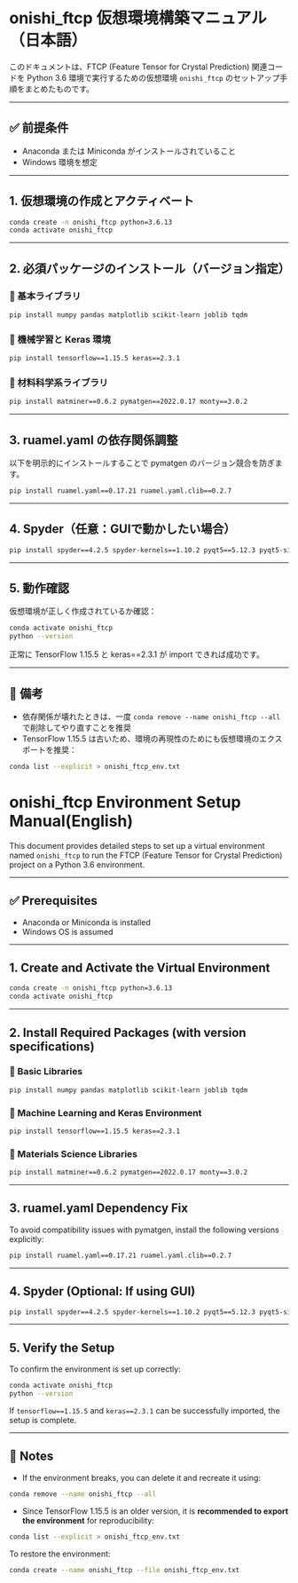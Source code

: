# onishi_ftcp 仮想環境構築マニュアル（日本語）

このドキュメントは、FTCP (Feature Tensor for Crystal Prediction) 関連コードを Python 3.6 環境で実行するための仮想環境 `onishi_ftcp` のセットアップ手順をまとめたものです。

---

## ✅ 前提条件

- Anaconda または Miniconda がインストールされていること
- Windows 環境を想定

---

## 1. 仮想環境の作成とアクティベート

```bash
conda create -n onishi_ftcp python=3.6.13
conda activate onishi_ftcp
```

---

## 2. 必須パッケージのインストール（バージョン指定）

### 🔹 基本ライブラリ

```bash
pip install numpy pandas matplotlib scikit-learn joblib tqdm
```

### 🔹 機械学習と Keras 環境

```bash
pip install tensorflow==1.15.5 keras==2.3.1
```

### 🔹 材料科学系ライブラリ

```bash
pip install matminer==0.6.2 pymatgen==2022.0.17 monty==3.0.2
```

---

## 3. ruamel.yaml の依存関係調整

以下を明示的にインストールすることで pymatgen のバージョン競合を防ぎます。

```bash
pip install ruamel.yaml==0.17.21 ruamel.yaml.clib==0.2.7
```

---

## 4. Spyder（任意：GUIで動かしたい場合）

```bash
pip install spyder==4.2.5 spyder-kernels==1.10.2 pyqt5==5.12.3 pyqt5-sip==12.9.1 pyqtwebengine==5.12.1
```

---

## 5. 動作確認

仮想環境が正しく作成されているか確認：

```bash
conda activate onishi_ftcp
python --version
```

正常に TensorFlow 1.15.5 と keras==2.3.1 が import できれば成功です。

---

## 📌 備考

- 依存関係が壊れたときは、一度 `conda remove --name onishi_ftcp --all` で削除してやり直すことを推奨
- TensorFlow 1.15.5 は古いため、環境の再現性のためにも仮想環境のエクスポートを推奨：

```bash
conda list --explicit > onishi_ftcp_env.txt
```








# onishi_ftcp Environment Setup Manual(English)

This document provides detailed steps to set up a virtual environment named `onishi_ftcp` to run the FTCP (Feature Tensor for Crystal Prediction) project on a Python 3.6 environment.

---

## ✅ Prerequisites

- Anaconda or Miniconda is installed  
- Windows OS is assumed

---

## 1. Create and Activate the Virtual Environment

```bash
conda create -n onishi_ftcp python=3.6.13
conda activate onishi_ftcp
```

---

## 2. Install Required Packages (with version specifications)

### 🔹 Basic Libraries

```bash
pip install numpy pandas matplotlib scikit-learn joblib tqdm
```

### 🔹 Machine Learning and Keras Environment

```bash
pip install tensorflow==1.15.5 keras==2.3.1
```

### 🔹 Materials Science Libraries

```bash
pip install matminer==0.6.2 pymatgen==2022.0.17 monty==3.0.2
```

---

## 3. ruamel.yaml Dependency Fix

To avoid compatibility issues with pymatgen, install the following versions explicitly:

```bash
pip install ruamel.yaml==0.17.21 ruamel.yaml.clib==0.2.7
```

---

## 4. Spyder (Optional: If using GUI)

```bash
pip install spyder==4.2.5 spyder-kernels==1.10.2 pyqt5==5.12.3 pyqt5-sip==12.9.1 pyqtwebengine==5.12.1
```

---

## 5. Verify the Setup

To confirm the environment is set up correctly:

```bash
conda activate onishi_ftcp
python --version
```

If `tensorflow==1.15.5` and `keras==2.3.1` can be successfully imported, the setup is complete.

---

## 📌 Notes

- If the environment breaks, you can delete it and recreate it using:

```bash
conda remove --name onishi_ftcp --all
```

- Since TensorFlow 1.15.5 is an older version, it is **recommended to export the environment** for reproducibility:

```bash
conda list --explicit > onishi_ftcp_env.txt
```

To restore the environment:


```bash
conda create --name onishi_ftcp --file onishi_ftcp_env.txt
```
